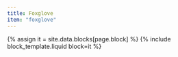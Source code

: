 ```yaml
---
title: Foxglove
item: "foxglove"
---
```


{% assign it = site.data.blocks[page.block] %}
{% include block_template.liquid block=it %}

